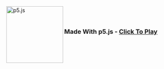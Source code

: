 <img align="left" alt="p5.js" width="150px" src="https://p5js.org/assets/img/p5js.svg" /> 
<br />
<br />

### Made With p5.js - [Click To Play](https://rudrowo.github.io/tic-tac-toe/)